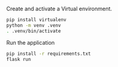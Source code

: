 Create and activate a Virtual environment.
```bash
pip install virtualenv
python -m venv .venv
. .venv/bin/activate
```

Run the application
```bash
pip install -r requirements.txt
flask run
```